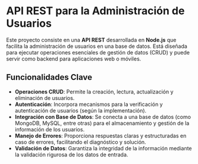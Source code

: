 # API REST para la Administración de Usuarios

Este proyecto consiste en una **API REST** desarrollada en **Node.js** que facilita la administración de usuarios en una base de datos. Está diseñada para ejecutar operaciones esenciales de gestión de datos (CRUD) y puede servir como backend para aplicaciones web o móviles.

## Funcionalidades Clave

- **Operaciones CRUD**: Permite la creación, lectura, actualización y eliminación de usuarios.
- **Autenticación**: Incorpora mecanismos para la verificación y autenticación de usuarios (según la implementación).
- **Integración con Base de Datos**: Se conecta a una base de datos (como MongoDB, MySQL, entre otras) para el almacenamiento y gestión de la información de los usuarios.
- **Manejo de Errores**: Proporciona respuestas claras y estructuradas en caso de errores, facilitando el diagnóstico y solución.
- **Validación de Datos**: Garantiza la integridad de la información mediante la validación rigurosa de los datos de entrada.
